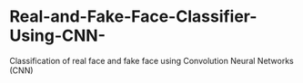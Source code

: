 # Real-and-Fake-Face-Classifier-Using-CNN-
Classification of real face and fake face using Convolution Neural Networks (CNN)
